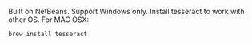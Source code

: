 Built on NetBeans. Support Windows only. Install tesseract to work with other OS. For MAC OSX:
```
brew install tesseract
``` 
